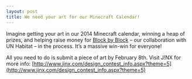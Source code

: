 ```yaml
---
layout: post
title: We need your art for our Minecraft Calendar!
---
```


Imagine getting your art in our 2014 Minecraft calendar, winning a heap of prizes, and helping raise money
for [Block by Block](http://www.mojang.com/2012/09/mojang-and-un-presents-block-by-block/) – our collaboration with UN
Habitat – in the process. It’s a massive win-win for everyone!

All you need to do is submit a piece of art by February 8th. Visit J!NX for more
info: [http://www.jinx.com/design_contest_info.aspx?theme=5](http://www.jinx.com/design_contest_info.aspx?theme=5)